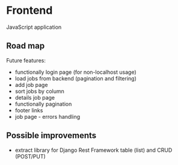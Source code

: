 # Frontend

JavaScript application

## Road map

Future features:

* functionally login page (for non-localhost usage)
* load jobs from backend (pagination and filtering)
* add job page
* sort jobs by column
* details job page
* functionally pagination
* footer links
* job page - errors handling

## Possible improvements

* extract library for Django Rest Framework table (list) and CRUD (POST/PUT)
